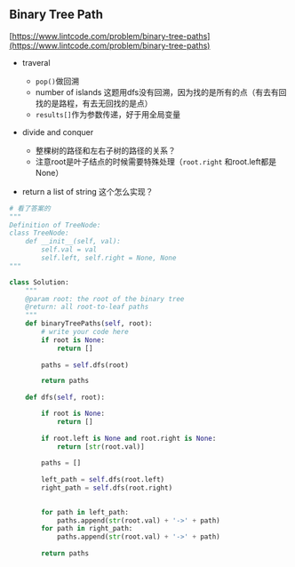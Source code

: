 ## Binary Tree Path

[https://www.lintcode.com/problem/binary-tree-paths](https://www.lintcode.com/problem/binary-tree-paths)



- traveral
    - ``pop()``做回溯
    - number of islands 这题用dfs没有回溯，因为找的是所有的点（有去有回找的是路程，有去无回找的是点）
    - ``results[]``作为参数传递，好于用全局变量
    
- divide and conquer 
    - 整棵树的路径和左右子树的路径的关系？
    - 注意root是叶子结点的时候需要特殊处理（``root.right`` 和root.left都是None）
    
    
- return a list of string 这个怎么实现？
    
    
    


```py
# 看了答案的
"""
Definition of TreeNode:
class TreeNode:
    def __init__(self, val):
        self.val = val
        self.left, self.right = None, None
"""

class Solution:
    """
    @param root: the root of the binary tree
    @return: all root-to-leaf paths
    """
    def binaryTreePaths(self, root):
        # write your code here
        if root is None:
            return []
        
        paths = self.dfs(root)

        return paths 
        
    def dfs(self, root):

        if root is None:
            return []
            
        if root.left is None and root.right is None:
            return [str(root.val)]
        
        paths = []
        
        left_path = self.dfs(root.left)
        right_path = self.dfs(root.right)
        

        for path in left_path:
            paths.append(str(root.val) + '->' + path)
        for path in right_path:
            paths.append(str(root.val) + '->' + path)
        
        return paths
        
            
        
        


```


